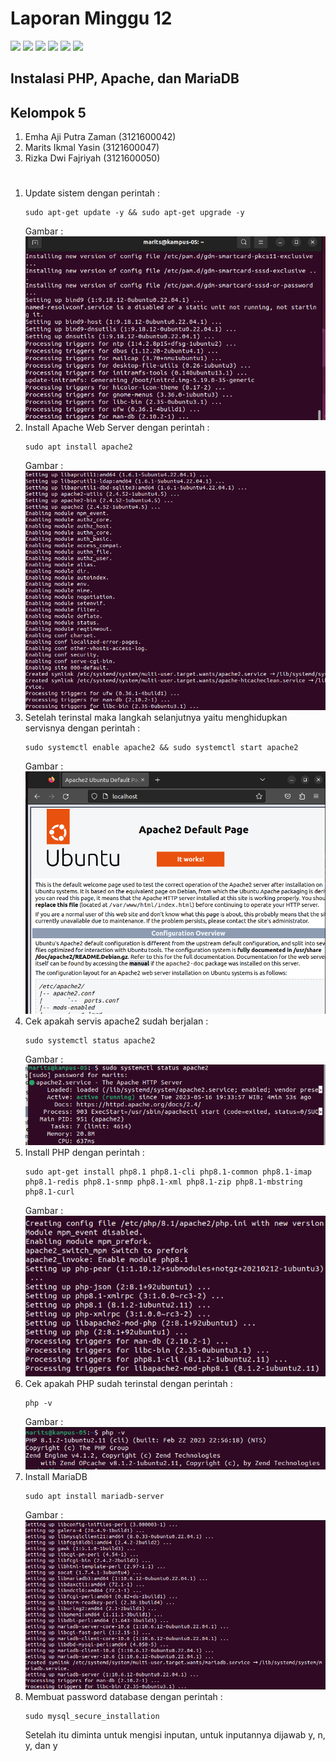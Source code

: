 # Laporan Minggu 12
![](https://img.shields.io/badge/GitHub-100000?style=for-the-badge&logo=github&logoColor=white)
![](https://img.shields.io/badge/Ubuntu-E95420?style=for-the-badge&logo=ubuntu&logoColor=white)
![](https://img.shields.io/badge/VirtualBox-21416b?style=for-the-badge&logo=VirtualBox&logoColor=white)
![](https://img.shields.io/badge/PHP-777BB4?style=for-the-badge&logo=php&logoColor=white)
![](https://img.shields.io/badge/Apache-D22128?style=for-the-badge&logo=Apache&logoColor=white)
![](https://img.shields.io/badge/MariaDB-003545?style=for-the-badge&logo=mariadb&logoColor=white)

## Instalasi PHP, Apache, dan MariaDB 

## Kelompok 5
1. Emha Aji Putra Zaman (3121600042)
2. Marits Ikmal Yasin (3121600047)
3. Rizka Dwi Fajriyah (3121600050)

#
1. Update sistem dengan perintah :
   ```
   sudo apt-get update -y && sudo apt-get upgrade -y
   ```
   Gambar : <br>
   ![](image/apt_update_upgrade.png)
2. Install Apache Web Server dengan perintah :
   ```
   sudo apt install apache2
   ```
   Gambar : <br>
   ![](image/install_apache2.png)
3. Setelah terinstal maka langkah selanjutnya yaitu menghidupkan servisnya dengan perintah :
   ```
   sudo systemctl enable apache2 && sudo systemctl start apache2
   ```
   Gambar : <br>
   ![](image/localhost.png)
4. Cek apakah servis apache2 sudah berjalan :
   ```
   sudo systemctl status apache2
   ```
   Gambar : <br>
   ![](image/apache-status.png)
5. Install PHP dengan perintah :
   ```
   sudo apt-get install php8.1 php8.1-cli php8.1-common php8.1-imap php8.1-redis php8.1-snmp php8.1-xml php8.1-zip php8.1-mbstring php8.1-curl
   ```
   Gambar : <br>
   ![](image/install_php.png)
6. Cek apakah PHP sudah terinstal dengan perintah :
   ```
   php -v
   ```
   Gambar : <br>
   ![](image/php-v.png)
7. Install MariaDB
   ```
   sudo apt install mariadb-server
   ```
   Gambar : <br>
   ![](image/install_mariadb.png)
8. Membuat password database dengan perintah :
   ```
   sudo mysql_secure_installation
   ```
   Setelah itu diminta untuk mengisi inputan, untuk inputannya dijawab y, n, y, dan y